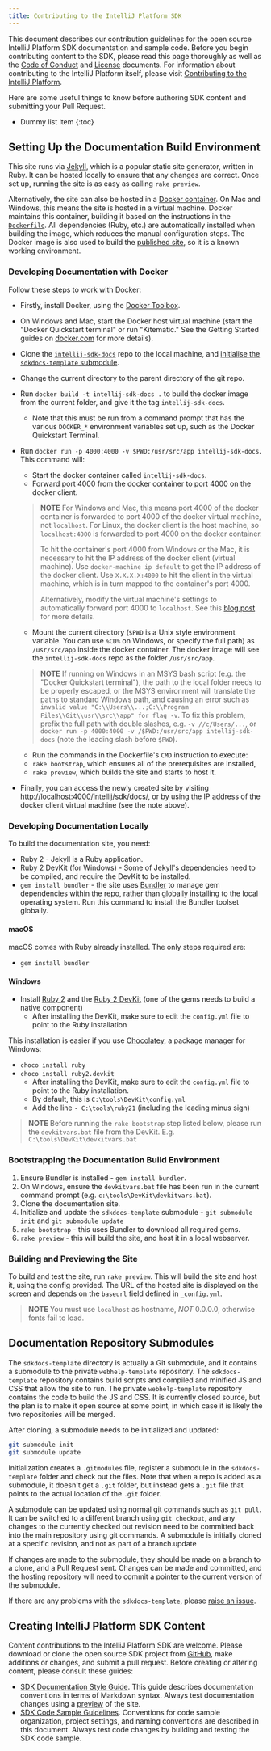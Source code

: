 ```yaml
---
title: Contributing to the IntelliJ Platform SDK
---
```


This document describes our contribution guidelines for the open source IntelliJ Platform SDK documentation and sample code.
Before you begin contributing content to the SDK, please read this page thoroughly as well as the [Code of Conduct](/CODE_OF_CONDUCT.md) and [License](https://github.com/JetBrains/intellij-sdk-docs/blob/master/LICENSE.txt) documents.
For information about contributing to the IntelliJ Platform itself, please visit [Contributing to the IntelliJ Platform](/basics/platform_contributions.md).

Here are some useful things to know before authoring SDK content and submitting your Pull Request.
* Dummy list item
{:toc}
 
## Setting Up the Documentation Build Environment

This site runs via [Jekyll](https://jekyllrb.com), which is a popular static site generator, written in Ruby. It can be hosted locally to ensure that any changes are correct. Once set up, running the site is as easy as calling `rake preview`.

Alternatively, the site can also be hosted in a [Docker container](https://www.docker.com). On Mac and Windows, this means the site is hosted in a virtual machine. Docker maintains this container, building it based on the instructions in the [`Dockerfile`](Dockerfile). All dependencies (Ruby, etc.) are automatically installed when building the image, which reduces the manual configuration steps. The Docker image is also used to build the [published site](https://www.jetbrains.org/intellij/sdk/docs/index.html), so it is a known working environment.

### Developing Documentation with Docker

Follow these steps to work with Docker:

* Firstly, install Docker, using the [Docker Toolbox](https://www.docker.com/docker-toolbox).
* On Windows and Mac, start the Docker host virtual machine (start the "Docker Quickstart terminal" or run "Kitematic." See the Getting Started guides on [docker.com](https://www.docker.com) for more details).
* Clone the [`intellij-sdk-docs`](https://github.com/JetBrains/intellij-sdk-docs) repo to the local machine, and [initialise the `sdkdocs-template` submodule](#a-word-on-submodules).
* Change the current directory to the parent directory of the git repo.
* Run `docker build -t intellij-sdk-docs .` to build the docker image from the current folder, and give it the tag `intellij-sdk-docs`.
    * Note that this must be run from a command prompt that has the various `DOCKER_*` environment variables set up, such as the Docker Quickstart Terminal.
* Run `docker run -p 4000:4000 -v $PWD:/usr/src/app intellij-sdk-docs`. This command will:
    * Start the docker container called `intellij-sdk-docs`.
    * Forward port 4000 from the docker container to port 4000 on the docker client.

    > **NOTE** For Windows and Mac, this means port 4000 of the docker container is forwarded to port 4000 of the docker virtual machine, not `localhost`. For Linux, the docker client is the host machine, so `localhost:4000` is forwarded to port 4000 on the docker container.
    >
    > To hit the container's port 4000 from Windows or the Mac, it is necessary to hit the IP address of the docker client (virtual machine). Use `docker-machine ip default` to get the IP address of the docker client. Use `X.X.X.X:4000` to hit the client in the virtual machine, which is in turn mapped to the container's port 4000.
    >
    > Alternatively, modify the virtual machine's settings to automatically forward port 4000 to `localhost`. See this [blog post](https://acaird.github.io/computers/2014/11/16/docker-virtualbox-host-networking) for more details.
 
    * Mount the current directory (`$PWD` is a Unix style environment variable. You can use `%CD%` on Windows, or specify the full path) as `/usr/src/app` inside the docker container. The docker image will see the `intellij-sdk-docs` repo as the folder `/usr/src/app`.

    > **NOTE** If running on Windows in an MSYS bash script (e.g. the "Docker Quickstart terminal"), the path to the local folder needs to be properly escaped, or the MSYS environment will translate the paths to standard Windows path, and causing an error such as `invalid value "C:\\Users\\...;C:\\Program Files\\Git\\usr\\src\\app" for flag -v`. To fix this problem, prefix the full path with double slashes, e.g. `-v //c/Users/...`, or `docker run -p 4000:4000 -v /$PWD:/usr/src/app intellij-sdk-docs` (note the leading slash before `$PWD`).

    * Run the commands in the Dockerfile's `CMD` instruction to execute: 
  * `rake bootstrap`, which ensures all of the prerequisites are installed, 
  * `rake preview`, which builds the site and starts to host it.
* Finally, you can access the newly created site by visiting [http://localhost:4000/intellij/sdk/docs/](http://localhost:4000/intellij/sdk/docs/), or by using the IP address of the docker client virtual machine (see the note above).

### Developing Documentation Locally

To build the documentation site, you need:

* Ruby 2 - Jekyll is a Ruby application.
* Ruby 2 DevKit (for Windows) - Some of Jekyll's dependencies need to be compiled, and require the DevKit to be installed.
* `gem install bundler` - the site uses [Bundler](https://bundler.io) to manage gem dependencies within the repo, rather than globally installing to the local operating system. Run this command to install the Bundler toolset globally.

#### macOS

macOS comes with Ruby already installed. The only steps required are:

* `gem install bundler`

#### Windows

* Install [Ruby 2](https://rubyinstaller.org) and the [Ruby 2 DevKit](http://rubyinstaller.org/downloads/) (one of the gems needs to build a native component)
    * After installing the DevKit, make sure to edit the `config.yml` file to point to the Ruby installation

This installation is easier if you use [Chocolatey](https://chocolatey.org), a package manager for Windows:

* `choco install ruby`
* `choco install ruby2.devkit`
    * After installing the DevKit, make sure to edit the `config.yml` file to point to the Ruby installation.
    * By default, this is `C:\tools\DevKit\config.yml`
    * Add the line `- C:\tools\ruby21` (including the leading minus sign)

> **NOTE** Before running the `rake bootstrap` step listed below, please run the `devkitvars.bat` file from the DevKit. E.g. `C:\tools\DevKit\devkitvars.bat`

### Bootstrapping the Documentation Build Environment

1. Ensure Bundler is installed - `gem install bundler`.
2. On Windows, ensure the `devkitvars.bat` file has been run in the current command prompt (e.g. `c:\tools\DevKit\devkitvars.bat`).
3. Clone the documentation site.
4. Initialize and update the `sdkdocs-template` submodule - `git submodule init` and `git submodule update`
5. `rake bootstrap` - this uses Bundler to download all required gems.
6. `rake preview` - this will build the site, and host it in a local webserver. 

### Building and Previewing the Site

To build and test the site, run `rake preview`. This will build the site and host it, using the config provided. The URL of the hosted site is displayed on the screen and depends on the `baseurl` field defined in `_config.yml`.

> **NOTE** You must use `localhost` as hostname, _NOT_ 0.0.0.0, otherwise fonts fail to load.

## Documentation Repository Submodules
The `sdkdocs-template` directory is actually a Git submodule, and it contains a submodule to the private `webhelp-template` repository. 
The `sdkdocs-template` repository contains build scripts and compiled and minified JS and CSS that allow the site to run. 
The private `webhelp-template` repository contains the code to build the JS and CSS. 
It is currently closed source, but the plan is to make it open source at some point, in which case it is likely the two repositories will be merged.

After cloning, a submodule needs to be initialized and updated:

```sh
git submodule init
git submodule update
```

Initialization creates a `.gitmodules` file, register a submodule in the `sdkdocs-template` folder and check out the files. 
Note that when a repo is added as a submodule, it doesn't get a `.git` folder, but instead gets a `.git` file that points to the actual location of the `.git` folder.

A submodule can be updated using normal git commands such as `git pull`. 
It can be switched to a different branch using `git checkout`, and any changes to the currently checked out revision need to be committed back into the main repository using git commands. 
A submodule is initially cloned at a specific revision, and not as part of a branch.update

If changes are made to the submodule, they should be made on a branch to a clone, and a Pull Request sent. 
Changes can be made and committed, and the hosting repository will need to commit a pointer to the current version of the submodule.

If there are any problems with the `sdkdocs-template`, please [raise an issue](https://github.com/JetBrains/sdkdocs-template/issues).

## Creating IntelliJ Platform SDK Content
Content contributions to the IntelliJ Platform SDK are welcome.
Please download or clone the open source SDK project from [GitHub](https://github.com/JetBrains/intellij-sdk-docs), make additions or changes, and submit a pull request.
Before creating or altering content, please consult these guides:
* [SDK Documentation Style Guide](intro/sdk_style.md). 
  This guide describes documentation conventions in terms of Markdown syntax.
  Always test documentation changes using a [preview](#building-and-previewing-the-site) of the site.
* [SDK Code Sample Guidelines](intro/sdk_code_guidelines.md). 
  Conventions for code sample organization, project settings, and naming conventions are described in this document.
  Always test code changes by building and testing the SDK code sample.

